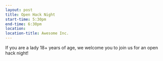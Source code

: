 ```yaml
---
layout: post
title: Open Hack Night
start-time: 5:30pm
end-time: 6:30pm
location:
location-title: Awesome Inc.
---
```


If you are a lady 18+ years of age, we welcome you to join us for an open hack night!
